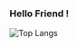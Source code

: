 ### Hello Friend !

<img src="https://camo.githubusercontent.com/56fc0c08166369c2de8e1c49f39465120a292d5ac777d4cbd8aba8c1ca73f571/68747470733a2f2f6769746875622d726561646d652d73746174732e76657263656c2e6170702f6170692f746f702d6c616e67732f3f757365726e616d653d616d616e6461797575266c61796f75743d636f6d70616374" alt="Top Langs" data-canonical-src="https://github-readme-stats.vercel.app/api/top-langs/?username=joaopedro116&amp;layout=compact" style="max-width:100%;">
